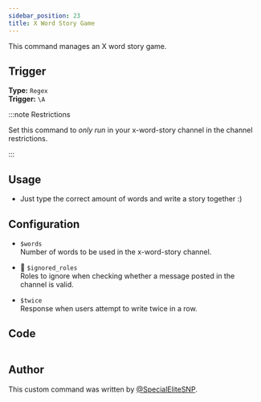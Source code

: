 ```yaml
---
sidebar_position: 23
title: X Word Story Game
---
```


This command manages an X word story game.

## Trigger

**Type:** `Regex`<br />
**Trigger:** `\A`

:::note Restrictions

Set this command to _only run_ in your x-word-story channel in the channel restrictions.

:::

## Usage

- Just type the correct amount of words and write a story together :)

## Configuration

- `$words`<br />
  Number of words to be used in the x-word-story channel.

- 📌 `$ignored_roles`<br />
  Roles to ignore when checking whether a message posted in the channel is valid.

- `$twice`<br />
  Response when users attempt to write twice in a row.

## Code

```go file=../../../src/fun/x_word_story.go.tmpl

```

## Author

This custom command was written by [@SpecialEliteSNP](https://github.com/SpecialEliteSNP).
